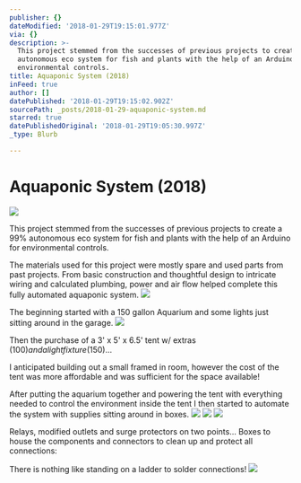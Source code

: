 ```yaml
---
publisher: {}
dateModified: '2018-01-29T19:15:01.977Z'
via: {}
description: >-
  This project stemmed from the successes of previous projects to create a 99%
  autonomous eco system for fish and plants with the help of an Arduino for
  environmental controls.
title: Aquaponic System (2018)
inFeed: true
author: []
datePublished: '2018-01-29T19:15:02.902Z'
sourcePath: _posts/2018-01-29-aquaponic-system.md
starred: true
datePublishedOriginal: '2018-01-29T19:05:30.997Z'
_type: Blurb

---
```

# Aquaponic System (2018)
![](https://the-grid-user-content.s3-us-west-2.amazonaws.com/a03ee586-8d9f-453c-9943-c44543785e77.jpg)

This project stemmed from the successes of previous projects to create a 99% autonomous eco system for fish and plants with the help of an Arduino for environmental controls.

The materials used for this project were mostly spare and used parts from past projects. From basic construction and thoughtful design to intricate wiring and calculated plumbing, power and air flow helped complete this fully automated aquaponic system.
![](https://imgflo.herokuapp.com/graph/2b2431f8e7ba7b0/fe70077dc14c8fc8c1d4de32f49ef6a4/croprotate.jpg?cropheight=4032&cropwidth=3024&degrees=-90&input=https%3A%2F%2Fthe-grid-user-content.s3-us-west-2.amazonaws.com%2F0543cb82-d2cb-44a9-95f6-64b65db68afd.jpg&x=0&y=0)

The beginning started with a 150 gallon Aquarium and some lights just sitting around in the garage.
![](https://imgflo.herokuapp.com/graph/2b2431f8e7ba7b0/68f1e9ff44ad4ef9bdb76cd5c8852b9e/croprotate.jpg?cropheight=3724&cropwidth=2095&degrees=-90&input=https%3A%2F%2Fthe-grid-user-content.s3-us-west-2.amazonaws.com%2F6378238b-c33b-4a23-aac5-8636a2e060ca.jpg&x=0&y=0)

Then the purchase of a 3' x 5' x 6.5' tent w/ extras ($100) and a light fixture ($150)...

I anticipated building out a small framed in room, however the cost of the tent was more affordable and was sufficient for the space available!

After putting the aquarium together and powering the tent with everything needed to control the environment inside the tent I then started to automate the system with supplies sitting around in boxes.
![](https://imgflo.herokuapp.com/graph/2b2431f8e7ba7b0/bf17c44be3e1e5f14ac05bc1dec2b63a/croprotate.jpg?cropheight=4032&cropwidth=3024&degrees=-90&input=https%3A%2F%2Fthe-grid-user-content.s3-us-west-2.amazonaws.com%2F66092864-0ebd-4b2b-b476-4506ca086bec.jpg&x=0&y=0)
![](https://imgflo.herokuapp.com/graph/2b2431f8e7ba7b0/4ad9014edc91d854492f1300eef06f77/croprotate.jpg?cropheight=4032&cropwidth=3024&degrees=-90&input=https%3A%2F%2Fthe-grid-user-content.s3-us-west-2.amazonaws.com%2F37f93744-0a38-4a99-83c3-dc3276602018.jpg&x=0&y=0)
![](https://imgflo.herokuapp.com/graph/2b2431f8e7ba7b0/59ba0ac02c90cb6f218ae83ecee2b263/croprotate.jpg?cropheight=4032&cropwidth=3024&degrees=-90&input=https%3A%2F%2Fthe-grid-user-content.s3-us-west-2.amazonaws.com%2Fa7d78999-ade2-478c-9325-bbd5cf87ed20.jpg&x=0&y=0)

Relays, modified outlets and surge protectors on two points... Boxes to house the components and connectors to clean up and protect all connections:

There is nothing like standing on a ladder to solder connections!
![](https://imgflo.herokuapp.com/graph/2b2431f8e7ba7b0/2d35ecb9389b3e9fa3b6c3cde7c14a25/croprotate.jpg?cropheight=4032&cropwidth=3024&degrees=-90&input=https%3A%2F%2Fthe-grid-user-content.s3-us-west-2.amazonaws.com%2Fbaad6a24-0a88-4a04-a020-c4dd81a6e3ca.jpg&x=0&y=0)